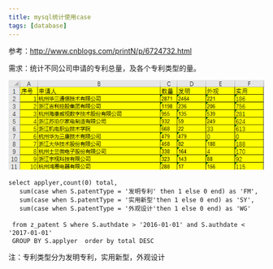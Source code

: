 ```yaml
---
title: mysql统计使用case
tags: [database]
---
```


参考：http://www.cnblogs.com/printN/p/6724732.html

需求：统计不同公司申请的专利总量，及各个专利类型的量。

![](/images/database/mysql/statistic/data1.png)

```
select applyer,count(0) total,
   sum(case when S.patentType = '发明专利' then 1 else 0 end) as 'FM',
   sum(case when S.patentType = '实用新型'then 1 else 0 end) as 'SY',
   sum(case when S.patentType = '外观设计'then 1 else 0 end) as 'WG'
   
 from z_patent S where S.authdate > '2016-01-01' and S.authdate < '2017-01-01' 
 GROUP BY S.applyer  order by total DESC
```

注：专利类型分为发明专利，实用新型，外观设计